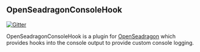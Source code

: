 ## OpenSeadragonConsoleHook

[![Gitter](https://badges.gitter.im/Join_Chat.svg)](https://gitter.im/msalsbery/OpenSeadragonImaging?utm_source=badge&utm_medium=badge&utm_campaign=pr-badge&utm_content=badge)

OpenSeadragonConsoleHook is a plugin for [OpenSeadragon](https://github.com/openseadragon/openseadragon)
which provides hooks into the console output to provide custom console logging.
